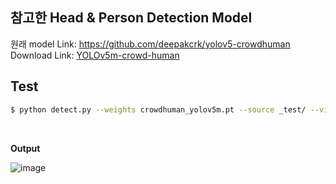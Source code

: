 ##  참고한 Head & Person Detection Model 

원래 model Link: https://github.com/deepakcrk/yolov5-crowdhuman<br/>
Download Link:  [YOLOv5m-crowd-human](https://drive.google.com/file/d/1gglIwqxaH2iTvy6lZlXuAcMpd_U0GCUb/view?usp=sharing) 


## Test

```bash
$ python detect.py --weights crowdhuman_yolov5m.pt --source _test/ --view-img  --heads

```

<br/>

**Output**

![image](https://user-images.githubusercontent.com/86834982/203070011-1cfcf754-b6fc-4feb-bf25-c585b08e7b72.png)

<br/>


